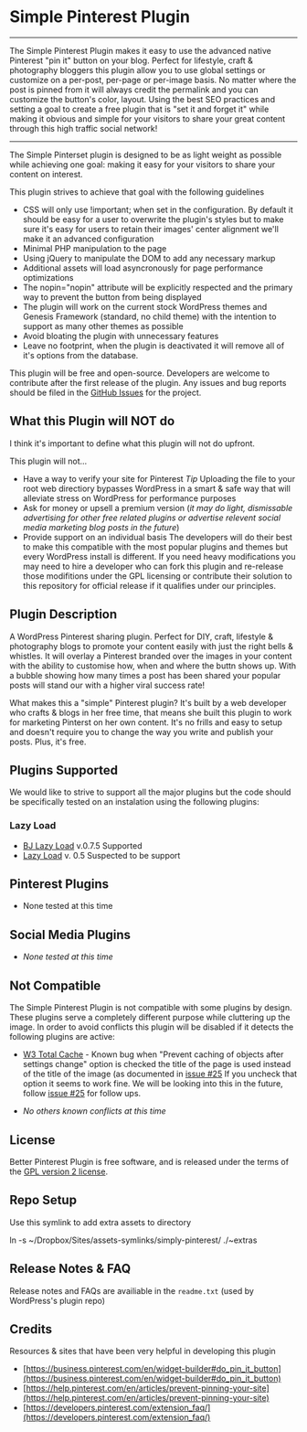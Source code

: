 # Simple Pinterest Plugin

--------

The Simple Pinterest Plugin makes it easy to use the advanced native Pinterest "pin it" button on your blog. Perfect for lifestyle, craft & photography bloggers this plugin allow you to use global settings or customize on a per-post, per-page or per-image basis. No matter where the post is pinned from it will always credit the permalink and you can customize the button's color, layout. Using the best SEO practices and setting a goal to create a free plugin that is "set it and forget it" while making it obvious and simple for your visitors to share your great content through this high traffic social network!

--------

The Simple Pinterset plugin is designed to be as light weight as possible while achieving one goal: making it easy for your visitors to share your content on interest.

This plugin strives to achieve that goal with the following guidelines

* CSS will only use !important; when set in the configuration. By default it should be easy for a user to overwrite the plugin's styles but to make sure it's easy for users to retain their images' center alignment we'll make it an advanced configuration
* Minimal PHP manipulation to the page
* Using jQuery to manipulate the DOM to add any necessary markup
* Additional assets will load asyncronously for page performance optimizations
* The nopin="nopin" attribute will be explicitly respected and the primary way to prevent the button from being displayed
* The plugin will work on the current stock WordPress themes and Genesis Framework (standard, no child theme) with the intention to support as many other themes as possible
* Avoid bloating the plugin with unnecessary features
* Leave no footprint, when the plugin is deactivated it will remove all of it's options from the database.

This plugin will be free and open-source. Developers are welcome to contribute after the first release of the plugin. Any issues and bug reports should be filed in the [GitHub Issues](https://github.com/terriann/simple-pinterest-plugin/issues) for the project.

## What this Plugin will NOT do

I think it's important to define what this plugin will not do upfront.

This plugin will not...

* Have a way to verify your site for Pinterest
 *Tip* Uploading the file to your root web directiory bypasses WordPress in a smart & safe way that will alleviate stress on WordPress for performance purposes
* Ask for money or upsell a premium version (*it may do light, dismissable advertising for other free related plugins or advertise relevent social media marketing blog posts in the future*)
* Provide support on an individual basis
  The developers will do their best to make this compatible with the most popular plugins and themes but every WordPress install is different. If you need heavy modifications you may need to hire a developer who can fork this plugin and re-release those modifitions under the GPL licensing or contribute their solution to this repository for official release if it qualifies under our principles.

## Plugin Description

A WordPress Pinterest sharing plugin. Perfect for DIY, craft, lifestyle &amp; photography blogs to promote your content easily with just the right bells &amp; whistles. It will overlay a Pinterest branded over the images in your content with the ability to customise how, when and where the buttn shows up.  With a bubble showing how many times a post has been shared your popular posts will stand our with a higher viral success rate!

What makes this a "simple" Pinterest plugin? It's built by a web developer who crafts & blogs in her free time, that means she built this plugin to work for marketing Pinterst on her own content. It's no frills and easy to setup and doesn't require you to change the way you write and publish your posts. Plus, it's free.

## Plugins Supported

We would like to strive to support all the major plugins but the code should be specifically tested on an instalation using the following plugins:

### Lazy Load

* [BJ Lazy Load](https://wordpress.org/plugins/bj-lazy-load/) v.0.7.5 Supported
* [Lazy Load](https://wordpress.org/plugins/lazy-load/) v. 0.5 Suspected to be support

## Pinterest Plugins

* None tested at this time

## Social Media Plugins

* _None tested at this time_

## Not Compatible

The Simple Pinterest Plugin is not compatible with some plugins by design. These plugins serve a completely different purpose while cluttering up the image. In order to avoid conflicts this plugin will be disabled if it detects the following plugins are active:

* [W3 Total Cache](https://wordpress.org/plugins/w3-total-cache/) - Known bug when "Prevent caching of objects after settings change" option is checked the title of the page is used instead of the title of the image (as documented in [issue #25](https://github.com/terriann/Simply-Pinterest-WordPress-Plugin/issues/25) If you uncheck that option it seems to work fine.  We will be looking into this in the future, follow [issue #25](https://github.com/terriann/Simply-Pinterest-WordPress-Plugin/issues/25) for follow ups.

* _No others known conflicts at this time_

## License

Better Pinterest Plugin is free software, and is released under the terms of the [GPL version 2 license](http://www.gnu.org/licenses/gpl-2.0.html).

## Repo Setup

Use this symlink to add extra assets to directory

  ln -s ~/Dropbox/Sites/assets-symlinks/simply-pinterest/ ./~extras

## Release Notes & FAQ

Release notes and FAQs are availiable in the `readme.txt` (used by WordPress's plugin repo)

## Credits

Resources & sites that have been very helpful in developing this plugin

* [https://business.pinterest.com/en/widget-builder#do_pin_it_button](https://business.pinterest.com/en/widget-builder#do_pin_it_button)
* [https://help.pinterest.com/en/articles/prevent-pinning-your-site](https://help.pinterest.com/en/articles/prevent-pinning-your-site)
* [https://developers.pinterest.com/extension_faq/](https://developers.pinterest.com/extension_faq/)
